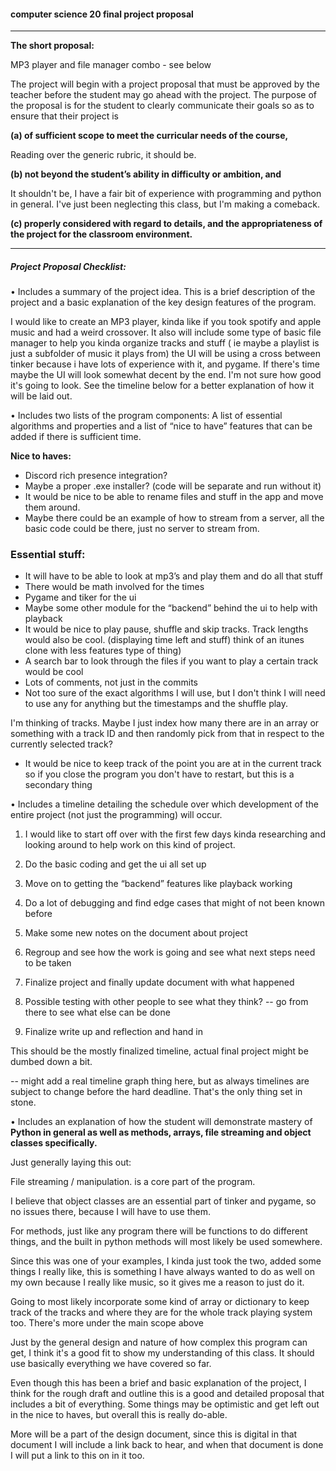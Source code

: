 #### **computer science 20 final project proposal**

---



**The short  proposal:**

MP3 player and file manager combo - see below

The project will begin with a project proposal that must be approved by the teacher before the student may go ahead with the project. The purpose of the proposal is for the student to clearly communicate their goals so as to ensure that their project is

**(a) of sufficient scope to meet the curricular needs of the course,**

Reading over the generic rubric, it should be.

**(b) not beyond the student’s ability in difficulty or ambition, and**

It shouldn't be, I have a fair bit of experience with programming and python in general. I've just been neglecting this class, but I'm making a comeback.

**(c) properly considered with regard to details, and the appropriateness of the project for the classroom environment.**

---



##### **Project Proposal Checklist:**

• Includes a summary of the project idea. This is a brief description of the project and a basic explanation of the key design features of the program.

I would like to create an MP3 player, kinda like if you took spotify and apple music and had a weird crossover. It also will include some type of basic file manager to help you kinda organize tracks and stuff ( ie maybe a playlist is just a subfolder of music it plays from) the UI will be using a cross between tinker because i have lots of experience with it, and pygame. If there's time maybe the UI will look somewhat decent by the end. I'm not sure how good it's going to look. See the timeline below for a better explanation of how it will be laid out.

• Includes two lists of the program components: A list of essential algorithms and properties and a list of “nice to have” features that can be added if there is sufficient time.

**Nice to haves:**

* Discord rich presence integration?
* Maybe a proper .exe installer? (code will be separate and run without it)
* It would be nice to be able to rename files and stuff in the app and move them around.
* Maybe there could be an example of how to stream from a server, all the basic code could be there, just no server to stream from.

### Essential stuff:

* It will have to be able to look at mp3’s and play them and do all that stuff
* There would be math involved for the times
* Pygame and tiker for the ui
* Maybe some other module for the “backend” behind the ui to help with playback
* It would be nice to play pause, shuffle and skip tracks. Track lengths would also be cool. (displaying time left and stuff) think of an itunes clone with less features type of thing)
* A search bar to look through the files if you want to play a certain track would be cool
* Lots of comments, not just in the commits
* Not too sure of the exact algorithms I will use, but I don't think I will need to use any for anything but the timestamps and the shuffle play.

I'm thinking of tracks. Maybe I just index how many there are in an array or something with a track ID and then randomly pick from that in respect to the currently selected track?


* It would be nice to keep track of the point you are at in the current track so if you close the program you don't have to restart, but this is a secondary thing

• Includes a timeline detailing the schedule over which development of the entire project (not just the programming) will occur.


1. I would like to start off over with the first few days kinda researching and looking around to help work on this kind of project.


1. Do the basic coding and get the ui all set up
4. Move on to getting the “backend” features like playback working
5. Do a lot of debugging and find edge cases that might of not been known before
6. Make some new notes on the document about project
7. Regroup and see how the work is going and see what next steps need to be taken
8. Finalize project and finally update document with what happened
9. Possible testing with other people to see what they think? -- go from there to see what else can be done
10. Finalize write up and reflection and hand in


This should be the mostly finalized timeline, actual final project might be dumbed down a bit.

-- might add a real timeline graph thing here, but as always timelines are subject to change before the hard deadline. That's the only thing set in stone.

• Includes an explanation of how the student will demonstrate mastery of **Python in general as well as methods, arrays, file streaming and object classes specifically.**


Just generally laying this out:


File streaming / manipulation. is a core part of the program.

I believe that object classes are an essential part of tinker and pygame, so no issues there, because I will have to use them.

For methods, just like any program there will be functions to do different things, and the built in python methods will most likely be used somewhere.

Since this was one of your examples, I kinda just took the two, added some things I really like, this is something I have always wanted to do as well on my own because I really like music, so it gives me a reason to just do it.

Going to most likely incorporate some kind of array or dictionary to keep track of the tracks and where they are for the whole track playing system too. There's more under the main scope above

Just by the general design and nature of how complex this program can get, I think it's a good fit to show my understanding of this class. It should use basically everything we have covered so far.

Even though this has been a brief and basic explanation of the project, I think for the rough draft and outline this is a good and detailed proposal that includes a bit of everything. Some things may be optimistic and get left out in the nice to haves, but overall this is really do-able.

More will be a part of the design document, since this is digital in that document I will include a link back to hear, and when that document is done I will put a link to this on in it too.
